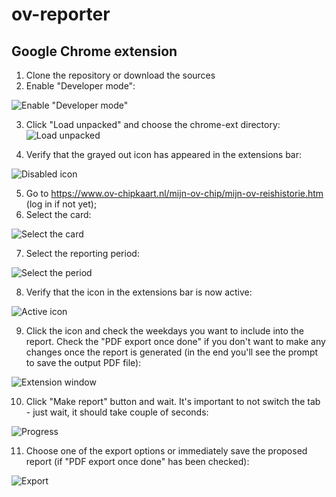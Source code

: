 # ov-reporter
## Google Chrome extension

1. Clone the repository or download the sources
2. Enable "Developer mode":

![Enable "Developer mode"](https://raw.githubusercontent.com/kirilknysh/ov-reporter/master/chrome-ext/docs/chrome-ext-enable.gif)

3. Click "Load unpacked" and choose the chrome-ext directory:
![Load unpacked](https://raw.githubusercontent.com/kirilknysh/ov-reporter/master/chrome-ext/docs/chrome-ext-load.gif)

4. Verify that the grayed out icon has appeared in the extensions bar:

![Disabled icon](https://raw.githubusercontent.com/kirilknysh/ov-reporter/master/chrome-ext/docs/icon-disabled.png)

5. Go to https://www.ov-chipkaart.nl/mijn-ov-chip/mijn-ov-reishistorie.htm (log in if not yet);
6. Select the card:

![Select the card](https://raw.githubusercontent.com/kirilknysh/ov-reporter/master/chrome-ext/docs/choose-card.png)

7. Select the reporting period:

![Select the period](https://raw.githubusercontent.com/kirilknysh/ov-reporter/master/chrome-ext/docs/period.png)

8. Verify that the icon in the extensions bar is now active:

![Active icon](https://raw.githubusercontent.com/kirilknysh/ov-reporter/master/chrome-ext/docs/icon-enabled.png)

9. Click the icon and check the weekdays you want to include into the report. Check the "PDF export once done" if you don't want to make any changes once the report is generated (in the end you'll see the prompt to save the output PDF file):

![Extension window](https://github.com/kirilknysh/ov-reporter/blob/master/chrome-ext/docs/window.png)

10. Click "Make report" button and wait. It's important to not switch the tab - just wait, it should take couple of seconds:

![Progress](https://github.com/kirilknysh/ov-reporter/blob/master/chrome-ext/docs/progress.png)

11. Choose one of the export options or immediately save the proposed report (if "PDF export once done" has been checked):


![Export](https://raw.githubusercontent.com/kirilknysh/ov-reporter/master/chrome-ext/docs/export-to.png)
